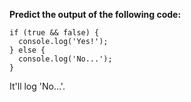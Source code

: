 **Predict the output of the following code:**

```
if (true && false) {
  console.log('Yes!');
} else {
  console.log('No...');
}
```

It'll log 'No...'.
